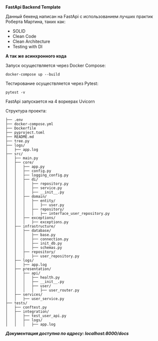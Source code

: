 **FastApi Backend Template**

Данный бекенд написан на FastApi с использованием лучших практик Роберта Мартина, таких как:
- SOLID
- Clean Code
- Clean Architecture
- Testing with DI

**А так же асинхронного кода**

Запуск осуществляется через Docker Compose:

```
docker-compose up --build
```
Тестирование осуществляется через Pytest:
```
pytest -v
```

FastApi запускается на 4 воркерах Uvicorn

Структура проекта:
```
├── .env
├── docker-compose.yml
├── Dockerfile
├── pyproject.toml
├── README.md
├── tree.py
├── logs/
│   ├── app.log
├── src/
│   ├── main.py
│   ├── core/
│   │   ├── app.py
│   │   ├── config.py
│   │   ├── logging_config.py
│   │   ├── di/
│   │   │   ├── repository.py
│   │   │   ├── service.py
│   │   │   ├── __init__.py
│   │   ├── domain/
│   │   │   ├── entity/
│   │   │   │   ├── user.py
│   │   │   ├── repository/
│   │   │   │   ├── interface_user_repository.py
│   │   ├── exceptions/
│   │   │   ├── exceptions.py
│   ├── infrastructure/
│   │   ├── database/
│   │   │   ├── base.py
│   │   │   ├── connection.py
│   │   │   ├── init_db.py
│   │   │   ├── schemas.py
│   │   ├── repository/
│   │   │   ├── user_repository.py
│   ├── logs/
│   │   ├── app.log
│   ├── presentation/
│   │   ├── api/
│   │   │   ├── health.py
│   │   │   ├── __init__.py
│   │   │   ├── user/
│   │   │   │   ├── user_router.py
│   ├── services/
│   │   ├── user_service.py
├── tests/
│   ├── conftest.py
│   ├── integration/
│   │   ├── test_user_api.py
│   │   ├── logs/
│   │   │   ├── app.log
```
_**Документация доступна по адресу:
localhost:8000/docs**_
